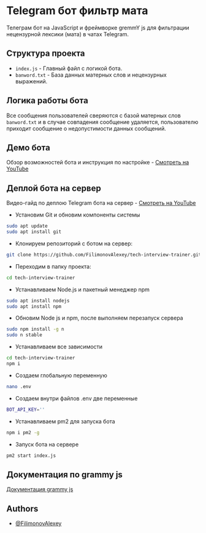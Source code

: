 # Telegram бот фильтр мата

Телеграм бот на JavaScript и фреймворке gremmY js для фильтрации нецензурной лексики (мата) в чатах Telegram.

## Структура проекта
- `index.js` - Главный файл с логикой бота.
- `banword.txt` - База данных матерных слов и нецензурных выражений.

## Логика работы бота
Все сообщения пользователей сверяются с базой матерных слов `banword.txt` и в случае совпадения сообщение удаляется, пользователю приходит сообщение о недопустимости данных сообщений.

## Демо бота
Обзор возможностей бота и инструкция по настройке - [Смотреть на YouTube](https://youtu.be/UrtMJoF_gbk)

## Деплой бота на сервер
Видео-гайд по деплою Telegram бота на сервер - [Смотреть на YouTube](https://youtu.be/vPqAYdjkm4o)  

* Установим Git и обновим компоненты системы
```bash
sudo apt update
sudo apt install git
```

* Клонируем репозиторий с ботом на сервер:
```bash
git clone https://github.com/FilimonovAlexey/tech-interview-trainer.git
```

* Переходим в папку проекта:
```bash
cd tech-interview-trainer
```

* Устанавливаем Node.js и пакетный менеджер npm
```bash
sudo apt install nodejs
sudo apt install npm
```

* Обновим Node js и npm, после выполняем перезапуск сервера
```bash
sudo npm install -g n
sudo n stable
```
* Устанавливаем все зависимости
```bash
cd tech-interview-trainer
npm i
```

* Создаем глобальную переменную
```bash
nano .env
```

* Создаем внутри файлов .env две переменные
```bash
BOT_API_KEY=''
```

* Устанавливаем pm2 для запуска бота
```bash
npm i pm2 -g
```

* Запуск бота на сервере
```bash
pm2 start index.js
```

## Документация по grammy js

[Документация grammy js](https://grammy.dev/guide/)


## Authors

- [@FilimonovAlexey](https://github.com/FilimonovAlexey)